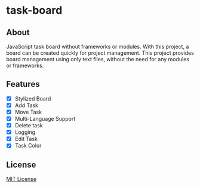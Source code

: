 # task-board
## About
JavaScript task board without frameworks or modules. With this project, a board can be created quickly for project management. This project provides board management using only text files, without the need for any modules or frameworks.

## Features
- [X] Stylized Board
- [X] Add Task
- [X] Move Task
- [X] Multi-Language Support
- [X] Delete task
- [X] Logging
- [X] Edit Task
- [X] Task Color

## License
[MIT License](LICENSE)